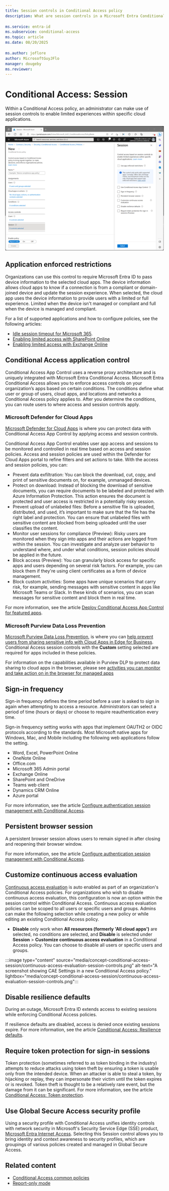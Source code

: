 ```yaml
---
title: Session controls in Conditional Access policy
description: What are session controls in a Microsoft Entra Conditional Access policy

ms.service: entra-id
ms.subservice: conditional-access
ms.topic: article
ms.date: 08/20/2025

ms.author: joflore
author: MicrosoftGuyJFlo
manager: dougeby
ms.reviewer: 
---
```

# Conditional Access: Session

Within a Conditional Access policy, an administrator can make use of session controls to enable limited experiences within specific cloud applications.

![Conditional Access policy with a grant control requiring multifactor authentication](./media/concept-conditional-access-session/conditional-access-session.png)

## Application enforced restrictions

Organizations can use this control to require Microsoft Entra ID to pass device information to the selected cloud apps. The device information allows cloud apps to know if a connection is from a compliant or domain-joined device and update the session experience. When selected, the cloud app uses the device information to provide users with a limited or full experience. Limited when the device isn't managed or compliant and full when the device is managed and compliant.

For a list of supported applications and how to configure policies, see the following articles: 

- [Idle session timeout for Microsoft 365](/microsoft-365/admin/manage/idle-session-timeout-web-apps#details-about-idle-session-timeout).
- [Enabling limited access with SharePoint Online](/sharepoint/control-access-from-unmanaged-devices)
- [Enabling limited access with Exchange Online](/microsoft-365/security/office-365-security/secure-email-recommended-policies#limit-access-to-exchange-online-from-outlook-on-the-web)

## Conditional Access application control

Conditional Access App Control uses a reverse proxy architecture and is uniquely integrated with Microsoft Entra Conditional Access. Microsoft Entra Conditional Access allows you to enforce access controls on your organization’s apps based on certain conditions. The conditions define what user or group of users, cloud apps, and locations and networks a Conditional Access policy applies to. After you determine the conditions, you can route users to where access and session controls apply.

### Microsoft Defender for Cloud Apps
[Microsoft Defender for Cloud Apps](/defender-cloud-apps/what-is-defender-for-cloud-apps) is where you can protect data with Conditional Access App Control by applying access and session controls.

Conditional Access App Control enables user app access and sessions to be monitored and controlled in real time based on access and session policies. Access and session policies are used within the Defender for Cloud Apps portal to refine filters and set actions to take. With the access and session policies, you can:

- Prevent data exfiltration: You can block the download, cut, copy, and print of sensitive documents on, for example, unmanaged devices.
- Protect on download: Instead of blocking the download of sensitive documents, you can require documents to be labeled and protected with Azure Information Protection. This action ensures the document is protected and user access is restricted in a potentially risky session.
- Prevent upload of unlabeled files: Before a sensitive file is uploaded, distributed, and used, it’s important to make sure that the file has the right label and protection. You can ensure that unlabeled files with sensitive content are blocked from being uploaded until the user classifies the content.
- Monitor user sessions for compliance (Preview): Risky users are monitored when they sign into apps and their actions are logged from within the session. You can investigate and analyze user behavior to understand where, and under what conditions, session policies should be applied in the future.
- Block access (Preview): You can granularly block access for specific apps and users depending on several risk factors. For example, you can block them if they're using client certificates as a form of device management.
- Block custom activities: Some apps have unique scenarios that carry risk, for example, sending messages with sensitive content in apps like Microsoft Teams or Slack. In these kinds of scenarios, you can scan messages for sensitive content and block them in real time.

For more information, see the article [Deploy Conditional Access App Control for featured apps](/defender-cloud-apps/proxy-deployment-aad).

### Microsoft Purview Data Loss Prevention
[Microsoft Purview Data Loss Prevention](/purview/dlp-browser-dlp-learn), is where you can [help prevent users from sharing sensitive info with Cloud Apps in Edge for Business](/purview/dlp-create-policy-prevent-cloud-sharing-from-edge-biz). Conditional Access session controls with the **Custom** setting selected are required for apps included in these policies.

For information on the capabilities available in Purview DLP to protect data sharing to cloud apps in the browser, please see [activities you can monitor and take action on in the browser for managed apps](/purview/dlp-browser-dlp-learn#activities-you-can-monitor-and-take-action-on)

## Sign-in frequency

Sign-in frequency defines the time period before a user is asked to sign in again when attempting to access a resource. Administrators can select a period of time (hours or days) or choose to require reauthentication every time.

Sign-in frequency setting works with apps that implement OAUTH2 or OIDC protocols according to the standards. Most Microsoft native apps for Windows, Mac, and Mobile including the following web applications follow the setting.

- Word, Excel, PowerPoint Online
- OneNote Online
- Office.com
- Microsoft 365 Admin portal
- Exchange Online
- SharePoint and OneDrive
- Teams web client
- Dynamics CRM Online
- Azure portal

For more information, see the article [Configure authentication session management with Conditional Access](concept-session-lifetime.md#user-sign-in-frequency).

## Persistent browser session

A persistent browser session allows users to remain signed in after closing and reopening their browser window.

For more information, see the article [Configure authentication session management with Conditional Access](concept-session-lifetime.md#persistence-of-browsing-sessions).

## Customize continuous access evaluation

[Continuous access evaluation](concept-continuous-access-evaluation.md) is auto enabled as part of an organization's Conditional Access policies. For organizations who wish to disable continuous access evaluation, this configuration is now an option within the session control within Conditional Access. Continuous access evaluation policies can be scoped to all users or specific users and groups. Admins can make the following selection while creating a new policy or while editing an existing Conditional Access policy.

- **Disable** only work when **All resources (formerly 'All cloud apps')** are selected, no conditions are selected, and **Disable** is selected under **Session** > **Customize continuous access evaluation** in a Conditional Access policy. You can choose to disable all users or specific users and groups.

:::image type="content" source="media/concept-conditional-access-session/continuous-access-evaluation-session-controls.png" alt-text="A screenshot showing CAE Settings in a new Conditional Access policy." lightbox="media/concept-conditional-access-session/continuous-access-evaluation-session-controls.png":::

## Disable resilience defaults

During an outage, Microsoft Entra ID extends access to existing sessions while enforcing Conditional Access policies.

If resilience defaults are disabled, access is denied once existing sessions expire. For more information, see the article [Conditional Access: Resilience defaults](resilience-defaults.md).

## Require token protection for sign-in sessions

Token protection (sometimes referred to as token binding in the industry) attempts to reduce attacks using token theft by ensuring a token is usable only from the intended device. When an attacker is able to steal a token, by hijacking or replay, they can impersonate their victim until the token expires or is revoked. Token theft is thought to be a relatively rare event, but the damage from it can be significant. For more information, see the article [Conditional Access: Token protection](concept-token-protection.md).

## Use Global Secure Access security profile

Using a security profile with Conditional Access unifies identity controls with network security in Microsoft's Security Service Edge (SSE) product, [Microsoft Entra Internet Access](../../global-secure-access/concept-internet-access.md#security-profiles). Selecting this Session control allows you to bring identity and context awareness to security profiles, which are groupings of various policies created and managed in Global Secure Access. 

## Related content

- [Conditional Access common policies](concept-conditional-access-policy-common.md)
- [Report-only mode](concept-conditional-access-report-only.md)
